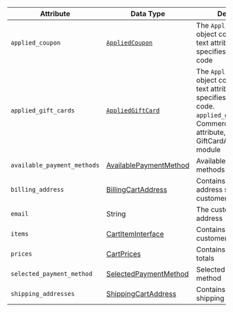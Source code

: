 Attribute |  Data Type | Description
--- | --- | ---
`applied_coupon` | [`AppliedCoupon`][AppliedCoupon] | The `AppliedCoupon` object contains the `code` text attribute, which specifies the coupon code
`applied_gift_cards` | [`AppliedGiftCard`][AppliedGiftCard] | The `AppliedGiftCard` object contains the `code` text attribute, which specifies the gift card code. `applied_gift_cards` is a Commerce-only attribute, defined in the GiftCardAccountGraphQl module
`available_payment_methods` | [AvailablePaymentMethod][AvailablePaymentMethod] | Available payment methods
`billing_address` | [BillingCartAddress][BillingCartAddress] | Contains the billing address specified in the customer's cart
`email` | String | The customer's email address
`items` | [CartItemInterface][CartItemInterface] | Contains the items in the customer's cart
`prices` | [CartPrices][CartPrices] | Contains subtotals and totals
`selected_payment_method` | [SelectedPaymentMethod][SelectedPaymentMethod] | Selected payment method
`shipping_addresses` | [ShippingCartAddress][ShippingCartAddress] | Contains one or more shipping addresses

[AppliedCoupon]: {{page.baseurl}}/graphql/reference/quote.html#AppliedCoupon
[AppliedGiftCard]: {{page.baseurl}}/graphql/reference/quote.html#AppliedGiftCard
[AvailablePaymentMethod]: {{page.baseurl}}/graphql/reference/quote.html#AvailablePaymentMethod
[BillingCartAddress]: {{page.baseurl}}/graphql/reference/quote.html#BillingCartAddress
[CartItemInterface]: {{page.baseurl}}/graphql/reference/quote.html#CartItemInterface
[CartPrices]: {{page.baseurl}}/graphql/reference/quote.html#CartPrices
[SelectedPaymentMethod]: {{page.baseurl}}/graphql/reference/quote.html#SelectedPaymentMethod
[ShippingCartAddress]: {{page.baseurl}}/graphql/reference/quote.html#ShippingCartAddress
